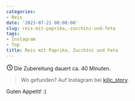 ```yaml
---
categories:
- Reis
date: '2023-07-21 00:00:00'
slug: reis-mit-paprika,-zucchini-und-feta
tags:
- Instagram
- Top
title: Reis mit Paprika, Zucchini und Feta
---
```



<svg xmlns="http://www.w3.org/2000/svg" class="icon icon-tabler icon-tabler-clock" width="17" height="17" viewBox="0 0 22 22" stroke-width="2" stroke="currentColor" fill="none" stroke-linecap="round" stroke-linejoin="round">
  <path stroke="none" d="M0 0h24v24H0z"></path>
  <circle cx="12" cy="12" r="9"></circle>
  <polyline points="12 7 12 12 15 15"></polyline>
</svg> Die Zubereitung dauert ca. 40 Minuten.

> Wo gefunden? Auf Instagram bei [kilic_story](https://www.instagram.com/reel/ChzfIAEsNWQ/?utm_source=ig_web_copy_link&igsh=MzRlODBiNWFlZA==).

Guten Appetit! :)